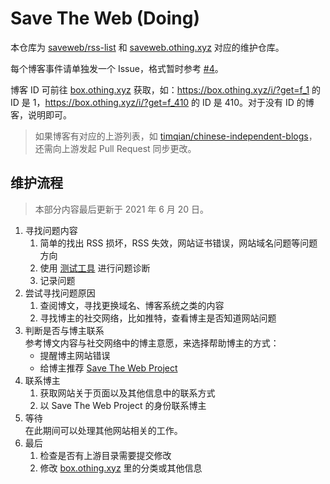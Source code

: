 # Save The Web (Doing)

本仓库为 [saveweb/rss-list](https://github.com/saveweb/rss-list) 和 [saveweb.othing.xyz](https://saveweb.othing.xyz) 对应的维护仓库。

每个博客事件请单独发一个 Issue，格式暂时参考 [#4](https://github.com/saveweb/doing/issues/4)。

博客 ID 可前往 [box.othing.xyz](https://box.othing.xyz) 获取，如：<https://box.othing.xyz/i/?get=f_1> 的 ID 是 1，<https://box.othing.xyz/i/?get=f_410> 的 ID 是 410。对于没有 ID 的博客，说明即可。

> 如果博客有对应的上游列表，如 [timqian/chinese-independent-blogs](https://github.com/timqian/chinese-independent-blogs)，还需向上游发起 Pull Request 同步更改。

## 维护流程

> 本部分内容最后更新于 2021 年 6 月 20 日。

1. 寻找问题内容
    1. 简单的找出 RSS 损坏，RSS 失效，网站证书错误，网站域名问题等问题方向
    2. 使用 [测试工具](https://github.com/saveweb/tools) 进行问题诊断
    3. 记录问题
2. 尝试寻找问题原因
    1. 查阅博文，寻找更换域名、博客系统之类的内容
    2. 寻找博主的社交网络，比如推特，查看博主是否知道网站问题
3. 判断是否与博主联系<br>
   参考博文内容与社交网络中的博主意愿，来选择帮助博主的方式：
    - 提醒博主网站错误
    - 给博主推荐 [Save The Web Project](https://saveweb.othing.xyz)
4. 联系博主
    1. 获取网站关于页面以及其他信息中的联系方式
    2. 以 Save The Web Project 的身份联系博主
5. 等待<br>
   在此期间可以处理其他网站相关的工作。
6. 最后
    1. 检查是否有上游目录需要提交修改
    2. 修改 [box.othing.xyz](https://box.othing.xyz) 里的分类或其他信息
